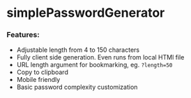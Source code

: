 # simplePasswordGenerator
### Features:
* Adjustable length from 4 to 150 characters
* Fully client side generation. Even runs from local HTMl file
* URL length argument for bookmarking, eg. `?length=50`
* Copy to clipboard
* Mobile friendly
* Basic password complexity customization

